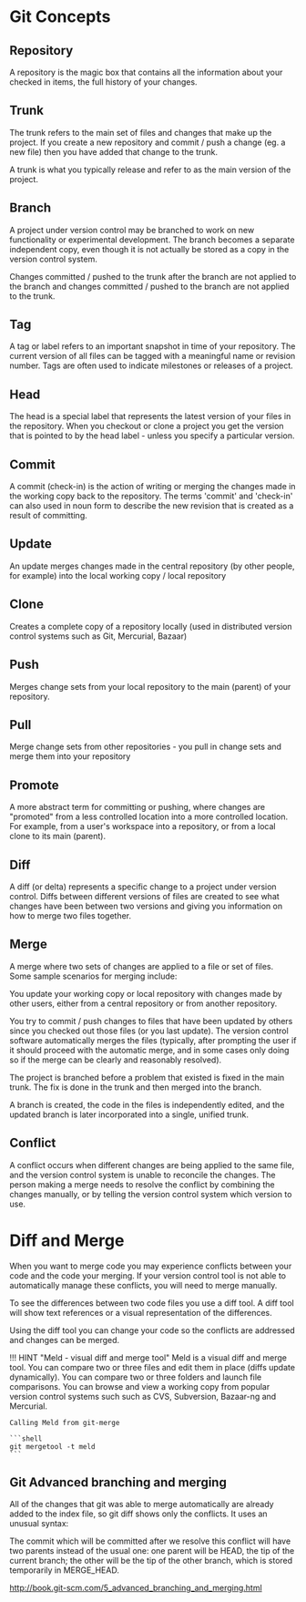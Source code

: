 # Git Concepts

## Repository

A repository is the magic box that contains all the information about your checked in items, the full history of your changes.

## Trunk

The trunk refers to the main set of files and changes that make up the project.    If you create a new repository and commit / push a change (eg. a new file) then you have added that change to the trunk.

A trunk is what you typically release and refer to as the main version of the project.

## Branch

A project under version control may be branched to work on new functionality or experimental development.  The branch becomes a separate independent copy, even though it is not actually be stored as a copy in the version control system.

Changes committed / pushed to the trunk after the branch are not applied to the branch and changes committed / pushed to the branch are not applied to the trunk.

## Tag

A tag or label refers to an important snapshot in time of your repository. The current version of all files can be tagged with a meaningful name or revision number. Tags are often used to indicate milestones or releases of a project.

## Head

The head is a special label that represents the latest version of your files in the repository.  When you checkout or clone a project you get the version that is pointed to by the head label - unless you specify a particular version.

## Commit

A commit (check-in) is the action of writing or merging the changes made in the working copy back to the repository. The terms 'commit' and 'check-in' can also used in noun form to describe the new revision that is created as a result of committing.

## Update

An update merges changes made in the central repository (by other people, for example) into the local working copy / local repository

## Clone

Creates a complete copy of a repository locally (used in distributed version control systems such as Git, Mercurial, Bazaar)

## Push

Merges change sets from your local repository to the main (parent) of your repository.

## Pull

Merge change sets from other repositories - you pull in change sets and merge them into your repository

## Promote

A more abstract term for committing or pushing, where changes are "promoted" from a less controlled location into a more controlled location. For example, from a user's workspace into a repository, or from a local clone to its main (parent).

## Diff

A diff (or delta) represents a specific change to a project under version control.  Diffs between different versions of files are created to see what changes have been between two versions and giving you information on how to merge two files together.

## Merge

A merge where two sets of changes are applied to a file or set of files. Some sample scenarios for merging include:

You update your working copy or local repository with changes made by other users, either from a central repository or from another repository.

You try to commit / push changes to files that have been updated by others since you checked out those files (or you last update).  The version control software automatically merges the files (typically, after prompting the user if it should proceed with the automatic merge, and in some cases only doing so if the merge can be clearly and reasonably resolved).

The project is branched before a problem that existed is fixed in the main trunk.  The fix is done in the trunk and then merged into the branch.

A branch is created, the code in the files is independently edited, and the updated branch is later incorporated into a single, unified trunk.

## Conflict

A conflict occurs when different changes are being applied to the same file, and the version control system is unable to reconcile the changes. The person making a merge needs to resolve the conflict by combining the changes manually, or by telling the version control system which version to use.

# Diff and Merge

When you want to merge code you may experience conflicts between your code and the code your merging.  If your version control tool is not able to automatically manage these conflicts, you will need to merge manually.

To see the differences between two code files you use a diff tool.  A diff tool will show text references or a visual representation of the differences.

Using the diff tool you can change your code so the conflicts are addressed and changes can be merged.

!!! HINT "Meld - visual diff and merge tool"
    Meld is a visual diff and merge tool. You can compare two or three files and edit them in place (diffs update dynamically). You can compare two or three folders and launch file comparisons. You can browse and view a working copy from popular version control systems such such as CVS, Subversion, Bazaar-ng and Mercurial.

    Calling Meld from git-merge

    ```shell
    git mergetool -t meld
    ```

## Git Advanced branching and merging

All of the changes that git was able to merge automatically are already added to the index file, so git diff shows only the conflicts. It uses an unusual syntax:

The commit which will be committed after we resolve this conflict will have two parents instead of the usual one: one parent will be HEAD, the tip of the current branch; the other will be the tip of the other branch, which is stored temporarily in MERGE_HEAD.

<http://book.git-scm.com/5_advanced_branching_and_merging.html>
